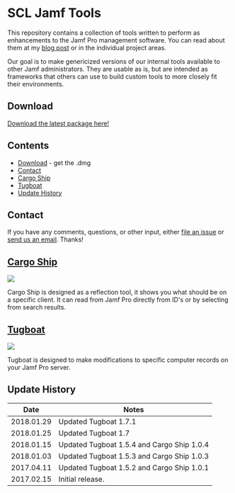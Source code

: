 # SCL Jamf Tools

This repository contains a collection of tools written to perform as enhancements to the Jamf Pro management software. You can read about them at my [blog post](https://apple.lib.utah.edu/introducing-scl-jamf-tools/) or in the individual project areas.

Our goal is to make genericized versions of our internal tools available to other Jamf administrators. They are usable as is, but are intended as frameworks that others can use to build custom tools to more closely fit their environments.

## Download

[Download the latest package here!](../../releases/)

## Contents

- [Download](#download) - get the .dmg
- [Contact](#contact)
- [Cargo Ship](#cargoship)
- [Tugboat](#tugboat)
- [Update History](#update-history)

## Contact

If you have any comments, questions, or other input, either [file an issue](../../issues) or [send us an email](mailto:mlib-its-mac-github@lists.utah.edu). Thanks!



## [Cargo Ship](cargo_ship/README.md)

![](imgs/cargoship_final.png)

Cargo Ship is designed as a reflection tool, it shows you what should be on a specific client. It can read from Jamf Pro directly from ID's or by selecting from search results.



## [Tugboat](tugboat/README.md)

![](imgs/tugboat_final.png)

Tugboat is designed to make modifications to specific computer records on your Jamf Pro server.



## Update History

| Date       | Notes                                    |
| ---------- | ---------------------------------------- |
| 2018.01.29 | Updated Tugboat 1.7.1                    |
| 2018.01.25 | Updated Tugboat 1.7                      |
| 2018.01.15 | Updated Tugboat 1.5.4 and Cargo Ship 1.0.4 |
| 2018.01.03 | Updated Tugboat 1.5.3 and Cargo Ship 1.0.3 |
| 2017.04.11 | Updated Tugboat 1.5.2 and Cargo Ship 1.0.1 |
| 2017.02.15 | Initial release.                         |
